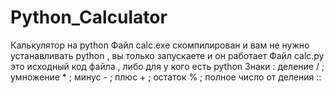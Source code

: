 # Python_Calculator
Калькулятор на python
Файл calc.exe скомпилирован и вам не нужно устанавливать python , вы только запускаете и он работает
Файл calc.py это исходный код файла , либо для у кого есть python
Знаки : деление / ; умножение * ; минус - ; плюс + ; остаток % ; полное число от деления ::
